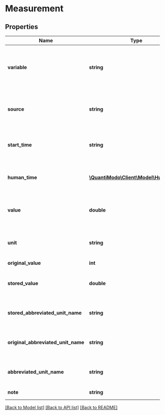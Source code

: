 # Measurement

## Properties
Name | Type | Description | Notes
------------ | ------------- | ------------- | -------------
**variable** | **string** | ORIGINAL Name of the variable for which we are creating the measurement records | 
**source** | **string** | Application or device used to record the measurement values | 
**start_time** | **string** | Start Time for the measurement event in ISO 8601 | 
**human_time** | [**\QuantiModo\Client\Model\HumanTime**](HumanTime.md) | Start Time for the measurement event in ISO 8601 | [optional]
**value** | **double** | Converted measurement value in requested unit | 
**unit** | **string** | Unit of measurement as requested in GET request | 
**original_value** | **int** | Original value | [optional] 
**stored_value** | **double** | Measurement value in the unit as orignally submitted | [optional] 
**stored_abbreviated_unit_name** | **string** | Unit of measurement as originally submitted | [optional] 
**original_abbreviated_unit_name** | **string** | Original Unit of measurement as originally submitted | [optional] 
**abbreviated_unit_name** | **string** | Unit of measurement as originally submitted | [optional] 
**note** | **string** | Note of measurement | [optional] 

[[Back to Model list]](../README.md#documentation-for-models) [[Back to API list]](../README.md#documentation-for-api-endpoints) [[Back to README]](../README.md)


